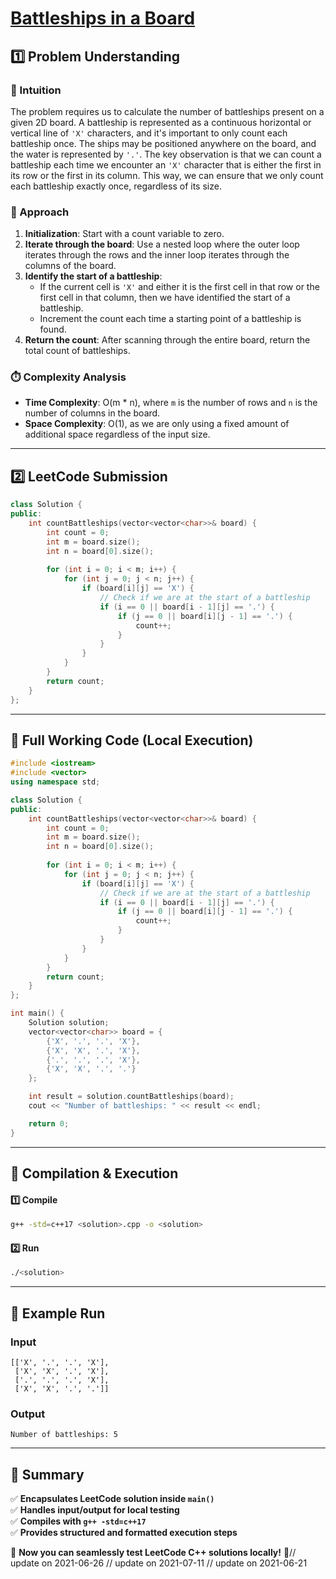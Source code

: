 # **[Battleships in a Board](https://leetcode.com/problems/battleships-in-a-board/description/)**  

## **1️⃣ Problem Understanding**  
### **📌 Intuition**  
The problem requires us to calculate the number of battleships present on a given 2D board. A battleship is represented as a continuous horizontal or vertical line of `'X'` characters, and it's important to only count each battleship once. The ships may be positioned anywhere on the board, and the water is represented by `'.'`. The key observation is that we can count a battleship each time we encounter an `'X'` character that is either the first in its row or the first in its column. This way, we can ensure that we only count each battleship exactly once, regardless of its size.

### **🚀 Approach**  
1. **Initialization**: Start with a count variable to zero.
2. **Iterate through the board**: Use a nested loop where the outer loop iterates through the rows and the inner loop iterates through the columns of the board.
3. **Identify the start of a battleship**:
   - If the current cell is `'X'` and either it is the first cell in that row or the first cell in that column, then we have identified the start of a battleship.
   - Increment the count each time a starting point of a battleship is found.
4. **Return the count**: After scanning through the entire board, return the total count of battleships.

### **⏱️ Complexity Analysis**  
- **Time Complexity**: O(m * n), where `m` is the number of rows and `n` is the number of columns in the board.
- **Space Complexity**: O(1), as we are only using a fixed amount of additional space regardless of the input size.

---  

## **2️⃣ LeetCode Submission**  
```cpp
class Solution {
public:
    int countBattleships(vector<vector<char>>& board) {
        int count = 0;
        int m = board.size();
        int n = board[0].size();
        
        for (int i = 0; i < m; i++) {
            for (int j = 0; j < n; j++) {
                if (board[i][j] == 'X') {
                    // Check if we are at the start of a battleship
                    if (i == 0 || board[i - 1][j] == '.') {
                        if (j == 0 || board[i][j - 1] == '.') {
                            count++;
                        }
                    }
                }
            }
        }
        return count;
    }
};  
```  

---  

## **📝 Full Working Code (Local Execution)**  
```cpp
#include <iostream>
#include <vector>
using namespace std;

class Solution {
public:
    int countBattleships(vector<vector<char>>& board) {
        int count = 0;
        int m = board.size();
        int n = board[0].size();
        
        for (int i = 0; i < m; i++) {
            for (int j = 0; j < n; j++) {
                if (board[i][j] == 'X') {
                    // Check if we are at the start of a battleship
                    if (i == 0 || board[i - 1][j] == '.') {
                        if (j == 0 || board[i][j - 1] == '.') {
                            count++;
                        }
                    }
                }
            }
        }
        return count;
    }
};

int main() {
    Solution solution;
    vector<vector<char>> board = {
        {'X', '.', '.', 'X'},
        {'X', 'X', '.', 'X'},
        {'.', '.', '.', 'X'},
        {'X', 'X', '.', '.'}
    };

    int result = solution.countBattleships(board);
    cout << "Number of battleships: " << result << endl;

    return 0;
}
```  

---  

## **🔧 Compilation & Execution**  
#### **1️⃣ Compile**  
```bash
g++ -std=c++17 <solution>.cpp -o <solution>
```  

#### **2️⃣ Run**  
```bash
./<solution>
```  

---  

## **🎯 Example Run**  
### **Input**  
```
[['X', '.', '.', 'X'], 
 ['X', 'X', '.', 'X'], 
 ['.', '.', '.', 'X'], 
 ['X', 'X', '.', '.']]
```  
### **Output**  
```
Number of battleships: 5
```  

---  

## **📌 Summary**  
✅ **Encapsulates LeetCode solution inside `main()`**  
✅ **Handles input/output for local testing**  
✅ **Compiles with `g++ -std=c++17`**  
✅ **Provides structured and formatted execution steps**  

🚀 **Now you can seamlessly test LeetCode C++ solutions locally!** 🚀// update on 2021-06-26
// update on 2021-07-11
// update on 2021-06-21
